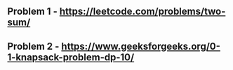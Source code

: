 

## Problem 1 - https://leetcode.com/problems/two-sum/
## Problem 2 - https://www.geeksforgeeks.org/0-1-knapsack-problem-dp-10/

